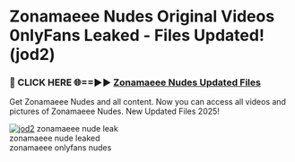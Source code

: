 # Zonamaeee Nudes Original Videos 0nlyFans Leaked - Files Updated! (jod2)

<h3>🔴 CLICK HERE 🌐==►► <a href="https://tinyurl.com/4mcuefdz" rel="nofollow">Zonamaeee Nudes Updated Files</a></h3>

Get Zonamaeee Nudes and all content. Now you can access all videos and pictures of Zonamaeee Nudes. New Updated Files 2025!

[![jod2](https://i.imgur.com/StAQSOY.gif)](https://tinyurl.com/4mcuefdz)
zonamaeee nude leak<br>
zonamaeee nude leaked<br>
zonamaeee onlyfans nudes